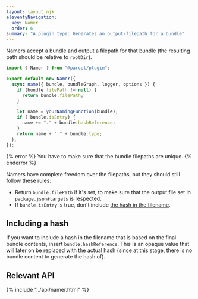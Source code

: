 ```yaml
---
layout: layout.njk
eleventyNavigation:
  key: Namer
  order: 6
summary: "A plugin type: Generates an output-filepath for a bundle"
---
```


Namers accept a bundle and output a filepath for that bundle (the resulting path should be relative to `rootDir`).

```js
import { Namer } from "@parcel/plugin";

export default new Namer({
  async name({ bundle, bundleGraph, logger, options }) {
    if (bundle.filePath != null) {
      return bundle.filePath;
    }

    let name = yourNamingFunction(bundle);
    if (!bundle.isEntry) {
      name += "." + bundle.hashReference;
    }
    return name + "." + bundle.type;
  },
});
```

{% error %}
You have to make sure that the bundle filepaths are unique.
{% enderror %}

Namers have complete freedom over the filepaths, but they should still follow these rules:

- Return `bundle.filePath` if it's set, to make sure that the output file set in `package.json#targets` is respected.
- If `bundle.isEntry` is true, don't include [the hash in the filename](#Including-a-hash).

## Including a hash

If you want to include a hash in the filename that is based on the final bundle contents, insert `bundle.hashReference`. This is an opaque value that will later on be replaced with the actual hash (since at this stage, there is no bundle content to generate the hash of).

## Relevant API

{% include "../api/namer.html" %}
